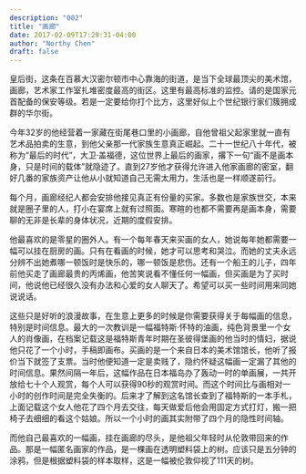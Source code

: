 ```yaml
---
description: "002"
title: "画廊"
date: 2017-02-09T17:29:31-04:00
author: "Northy Chen"
draft: false
---
```

皇后街，这条在百慕大汉密尔顿市中心靠海的街道，是当下全球最顶尖的美术馆，画廊，艺术家工作室扎堆密度最高的街区。这里有最高标准的监控。请的是国家元首配备的保安等级。若是一定要给你打个比方，这里好似上个世纪银行家们簇拥成群的华尔街。

今年32岁的他经营着一家藏在街尾巷口里的小画廊，自他曾祖父起家里就一直有艺术品拍卖的生意，到他父亲那一代家族生意真正崛起。二十一世纪八十年代，被称为“最后的时代”，大卫‧盖福德，这位世界上最后的画家，撂下一句“画不是画本身，只是时间的载体”就隐迹了。直到27岁他才获得允许进入他家画廊的密室，翻好几番的家族资产让他从小就知道自己无需太用力，生活也是一样顺遂前行。

每个月，画廊经纪人都会安排他接见真正有份量的买家。多数也是家族世交，本来就是圈子里的人，打小在宴席上就有过照面。寒暄的也都不需要再是画本身，需要聊的无非是长辈的身体状况，近期的度假安排。

他最喜欢的是零星的圈外人。有一个每年春天来买画的女人，她说每年她都需要一幅可以挂在厨房的画。只有在看画的时候，她才可以思考和哭泣。而她的丈夫永远分辨不出她煮哪一顿饭时是快乐的，哪一顿饭是悲伤。还有一个船王的儿子，四年前他买走了画廊最贵的丙烯画，他苦笑说看不懂任何一幅画，但买画是为了买时间，他说他已经很久没有办法和心爱的女人聊天了。希望可以买一些时间用来同她说说话。

这些只是好听的浪漫故事，在生意上更多的时候是你需要获得关于每幅画的信息，特别是时间信息。最大的一次教训是一幅福特斯‧怀特的油画，纯色背景里一个女人的肖像画，在档案记载这是福特斯青年时期在圣彼得堡画的他当时的情妇，据说他只花了一个小时，手稿即画布。买画的是一个来自日本的美术馆馆长，他听了报价当下就签了支票。当时他便知道一定是卖贱了，隐约怀疑这幅画一定漏了其他的时间信息。果然间隔一年后，这幅作品在日本福岛办了轰动一时的单画展，一共开放给七十个人观赏，每个人可以获得90秒的观赏时间。而这个时间比与画相对一小时的创作时间是完全失衡的。后来才了解到这名馆长查到了福特斯的一本手札，上面记载这个女人他花了四个月去交往，每天做爱后他会用固定方式打灯，搬一把椅子去细细的看这个姑娘。所以一个小时的画其实附带了四个月的隐性时间轴。

而他自己最喜欢的一幅画，挂在画廊的尽头，是他祖父年轻时从伦敦带回来的作品。那是一幅匿名画家的作品，是一棵画在透明塑料袋上的树。应该只是五分钟的涂鸦，但是根据塑料袋的样本取样，这是一幅被伦敦仰视了111天的树。
